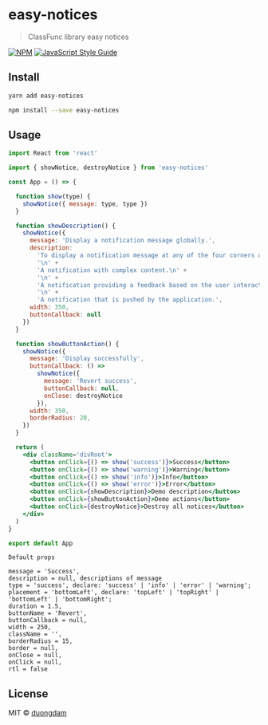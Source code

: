 # easy-notices

> ClassFunc library easy notices

[![NPM](https://img.shields.io/npm/v/easy-notices.svg)](https://www.npmjs.com/package/easy-notices) [![JavaScript Style Guide](https://img.shields.io/badge/code_style-standard-brightgreen.svg)](https://standardjs.com)

## Install

```bash
yarn add easy-notices

npm install --save easy-notices
```

## Usage

```jsx
import React from 'react'

import { showNotice, destroyNotice } from 'easy-notices'

const App = () => {

  function show(type) {
    showNotice({ message: type, type })
  }

  function showDescription() {
    showNotice({
      message: 'Display a notification message globally.',
      description:
        'To display a notification message at any of the four corners of the viewport. Typically it can be used in the following cases:\n' +
        '\n' +
        'A notification with complex content.\n' +
        '\n' +
        'A notification providing a feedback based on the user interaction. Or it may show some details about upcoming steps the user may have to follow.\n' +
        '\n' +
        'A notification that is pushed by the application.',
      width: 350,
      buttonCallback: null
    })
  }

  function showButtonAction() {
    showNotice({
      message: 'Display successfully',
      buttonCallback: () =>
        showNotice({
          message: 'Revert success',
          buttonCallback: null,
          onClose: destroyNotice
        }),
      width: 350,
      borderRadius: 20,
    })
  }

  return (
    <div className='divRoot'>
      <button onClick={() => show('success')}>Success</button>
      <button onClick={() => show('warning')}>Warning</button>
      <button onClick={() => show('info')}>Info</button>
      <button onClick={() => show('error')}>Error</button>
      <button onClick={showDescription}>Demo description</button>
      <button onClick={showButtonAction}>Demo actions</button>
      <button onClick={destroyNotice}>Destroy all notices</button>
    </div>
  )
}

export default App
```

```angular2html
Default props

message = 'Success',
description = null, descriptions of message
type = 'success', declare: 'success' | 'info' | 'error' | 'warning';
placement = 'bottomLeft', declare: 'topLeft' | 'topRight' | 'bottomLeft' | 'bottomRight';
duration = 1.5,
buttonName = 'Revert',
buttonCallback = null,
width = 250,
className = '',
borderRadius = 15,
border = null,
onClose = null,
onClick = null,
rtl = false

```

## License

MIT © [duongdam](https://github.com/duongdam)
